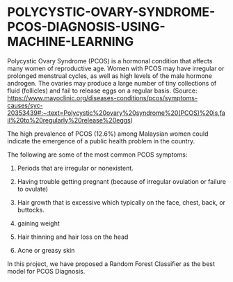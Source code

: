# POLYCYSTIC-OVARY-SYNDROME-PCOS-DIAGNOSIS-USING-MACHINE-LEARNING
Polycystic Ovary Syndrome (PCOS) is a hormonal condition that affects many women of reproductive age. Women with PCOS may have irregular or prolonged menstrual cycles, as well as high levels of the male hormone androgen. The ovaries may produce a large number of tiny collections of fluid (follicles) and fail to release eggs on a regular basis.
(Source: https://www.mayoclinic.org/diseases-conditions/pcos/symptoms-causes/syc-20353439#:~:text=Polycystic%20ovary%20syndrome%20(PCOS)%20is,fail%20to%20regularly%20release%20eggs)

The high prevalence of PCOS (12.6%) among Malaysian women could indicate the emergence of a public health problem in the country.

The following are some of the most common PCOS symptoms:

1) Periods that are irregular or nonexistent.

2) Having trouble getting pregnant (because of irregular ovulation or failure to ovulate)

3) Hair growth that is excessive which typically on the face, chest, back, or buttocks.

4) gaining weight

5) Hair thinning and hair loss on the head

6) Acne or greasy skin

In this project, we have proposed a Random Forest Classifier as the best model for PCOS Diagnosis.
